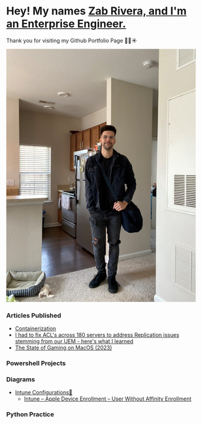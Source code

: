 # Hey! My names [Zab Rivera, and I'm an Enterprise Engineer.](https://www.linkedin.com/in/zabdielrivera/)
Thank you for visiting my Github Portfolio Page 🏄‍♂️☀️

![Zab](https://github.com/zabzone/zab-portfolio/blob/main/profilepic1.jpg?raw=true)

### Articles Published
- [Containerization](https://publish.obsidian.md/zabbie/Blog/Containerization)
- [I had to fix ACL's across 180 servers to address Replication issues stemming from our UEM - here's what I learned](https://publish.obsidian.md/zabbie/Blog/I+had+to+fix+ACL's+across+180+servers+to+address+Replication+issues+stemming+from+our+UEM+-+here's+what+I+learned)
- [The State of Gaming on MacOS (2023)](https://publish.obsidian.md/zabbie/Blog/The+State+of+Gaming+on+MacOS+(2023))

### Powershell Projects

### Diagrams
- [Intune Configurations📲](https://github.com/zabzone/Intune-Configurations)
   - [Intune – Apple Device Enrollment – User Without Affinity Enrollment](https://github.com/zabzone/Intune-Configurations/blob/main/Intune%20%E2%80%93%20Apple%20Device%20Enrollment%20%E2%80%93%20User%20Without%20Affinity%20Enrollment/Diagram%20-%20Intune%20%E2%80%93%20Apple%20Device%20Enrollment%20%E2%80%93%20User%20Without%20Affinity%20Enrollment.png)

### Python Practice
